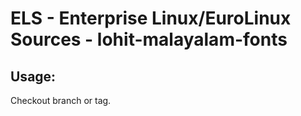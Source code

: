 # ELS - Enterprise Linux/EuroLinux Sources - lohit-malayalam-fonts 
## Usage:
  Checkout branch or tag.
